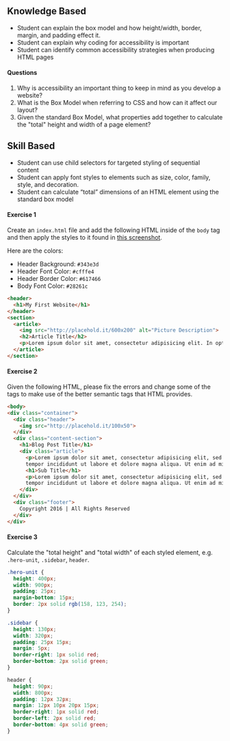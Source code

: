## Knowledge Based

- Student can explain the box model and how height/width, border, margin, and padding effect it.
- Student can explain why coding for accessibility is important
- Student can identify common accessibility strategies when producing HTML pages


#### Questions

1. Why is accessibility an important thing to keep in mind as you develop a website?
2. What is the Box Model when referring to CSS and how can it affect our layout?
3. Given the standard Box Model, what properties add together to calculate the "total" height and width of a page element?


## Skill Based

- Student can use child selectors for targeted styling of sequential content
- Student can apply font styles to elements such as size, color, family, style, and decoration.
- Student can calculate “total” dimensions of an HTML element using the standard box model


#### Exercise 1

Create an `index.html` file and add the following HTML inside of the `body` tag and then apply the styles to it found in [this screenshot](https://tiy-learn-content.s3.amazonaws.com/ae050ba1-first_website.png).

Here are the colors:

- Header Background: `#343e3d`
- Header Font Color: `#cfffe4`
- Header Border Color: `#617466`
- Body Font Color: `#28261c`

```html
<header>
  <h1>My First Website</h1>
</header>
<section>
  <article>
    <img src="http://placehold.it/600x200" alt="Picture Description">
    <h2>Article Title</h2>
    <p>Lorem ipsum dolor sit amet, consectetur adipisicing elit. In optio nam doloremque ad necessitatibus consectetur quia laudantium expedita libero natus fugiat, nihil perspiciatis laborum, fuga, aliquam porro modi eaque doloribus!</p>
  </article>
</section>
```

#### Exercise 2

Given the following HTML, please fix the errors and change some of the tags to make use of the better semantic tags that HTML provides.

```html
<body>
<div class="container">
  <div class="header">
    <img src="http://placehold.it/100x50">
  </div>
  <div class="content-section">
    <h1>Blog Post Title</h1>
    <div class="article">
      <p>Lorem ipsum dolor sit amet, consectetur adipisicing elit, sed do eiusmod
      tempor incididunt ut labore et dolore magna aliqua. Ut enim ad minim veniam...</p>
      <h1>Sub Title</h1>
      <p>Lorem ipsum dolor sit amet, consectetur adipisicing elit, sed do eiusmod
      tempor incididunt ut labore et dolore magna aliqua. Ut enim ad minim veniam...</p>
    </div>
  </div>
  <div class="footer">
    Copyright 2016 | All Rights Reserved
  </div>
</div>
```

#### Exercise 3

Calculate the "total height" and "total width" of each styled element, e.g. `.hero-unit`, `.sidebar`, `header`.

```css
.hero-unit {
  height: 400px;
  width: 900px;
  padding: 25px;
  margin-bottom: 15px;
  border: 2px solid rgb(158, 123, 254);
}

.sidebar {
  height: 130px;
  width: 320px;
  padding: 25px 15px;
  margin: 5px;
  border-right: 1px solid red;
  border-bottom: 2px solid green;
}

header {
  height: 90px;
  width: 800px;
  padding: 12px 32px;
  margin: 12px 10px 20px 15px;
  border-right: 1px solid red;
  border-left: 2px solid red;
  border-bottom: 4px solid green;
}
```

